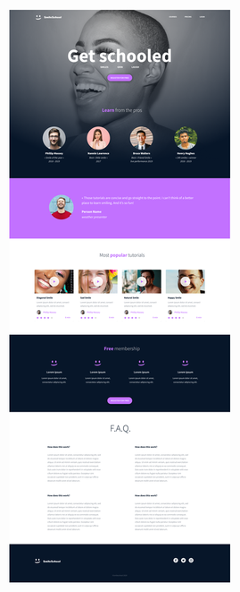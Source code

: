 ![Image Text](https://github.com/Esther447/alu-web-development/blob/master/html_advanced/Homepage%20(Copy).png)
